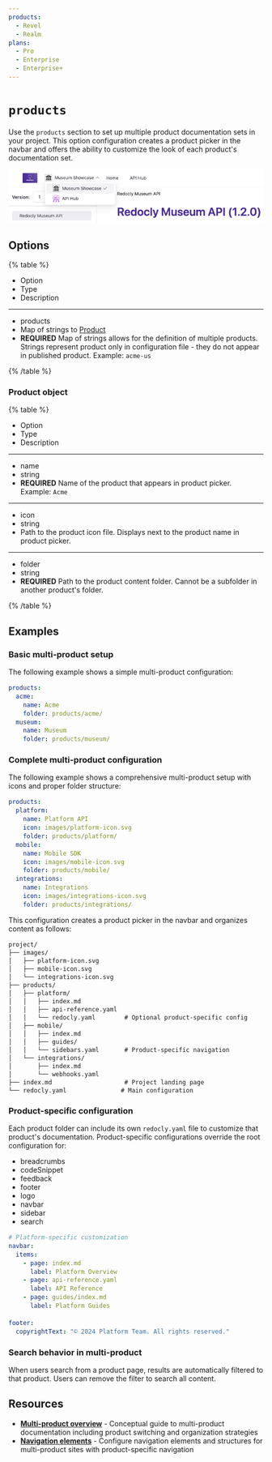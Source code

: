 ```yaml
---
products:
  - Revel
  - Realm
plans:
  - Pro
  - Enterprise
  - Enterprise+
---
```

# `products`

Use the `products` section to set up multiple product documentation sets in your project.
This option configuration creates a product picker in the navbar and offers the ability to customize the look of each product's documentation set.

![Screenshot with product picker in navbar](./images/product-picker.png)

## Options

{% table %}

- Option
- Type
- Description

---

- products
- Map of strings to [Product](#product-object)
- **REQUIRED**
  Map of strings allows for the definition of multiple products.
  Strings represent product only in configuration file - they do not appear in published product.
  Example: `acme-us`

{% /table %}

### Product object

{% table %}

- Option
- Type
- Description

---

- name
- string
- **REQUIRED**
  Name of the product that appears in product picker.
  Example: `Acme`

---

- icon
- string
- Path to the product icon file.
  Displays next to the product name in product picker.

---

- folder
- string
- **REQUIRED**
  Path to the product content folder.
  Cannot be a subfolder in another product's folder.

{% /table %}

## Examples

### Basic multi-product setup

The following example shows a simple multi-product configuration:

```yaml {% title="redocly.yaml" %}
products:
  acme:
    name: Acme
    folder: products/acme/
  museum:
    name: Museum
    folder: products/museum/
```

### Complete multi-product configuration

The following example shows a comprehensive multi-product setup with icons and proper folder structure:

```yaml {% title="redocly.yaml" %}
products:
  platform:
    name: Platform API
    icon: images/platform-icon.svg
    folder: products/platform/
  mobile:
    name: Mobile SDK
    icon: images/mobile-icon.svg
    folder: products/mobile/
  integrations:
    name: Integrations
    icon: images/integrations-icon.svg
    folder: products/integrations/
```

This configuration creates a product picker in the navbar and organizes content as follows:

```treeview
project/
├── images/
│   ├── platform-icon.svg
│   ├── mobile-icon.svg
│   └── integrations-icon.svg
├── products/
│   ├── platform/
│   │   ├── index.md
│   │   ├── api-reference.yaml
│   │   └── redocly.yaml        # Optional product-specific config
│   ├── mobile/
│   │   ├── index.md
│   │   ├── guides/
│   │   └── sidebars.yaml       # Product-specific navigation
│   └── integrations/
│       ├── index.md
│       └── webhooks.yaml
├── index.md                    # Project landing page
└── redocly.yaml               # Main configuration
```

### Product-specific configuration

Each product folder can include its own `redocly.yaml` file to customize that product's documentation. Product-specific configurations override the root configuration for:

- breadcrumbs
- codeSnippet
- feedback
- footer
- logo
- navbar
- sidebar
- search

```yaml {% title="products/platform/redocly.yaml" %}
# Platform-specific customization
navbar:
  items:
    - page: index.md
      label: Platform Overview
    - page: api-reference.yaml
      label: API Reference
    - page: guides/index.md
      label: Platform Guides

footer:
  copyrightText: "© 2024 Platform Team. All rights reserved."
```

### Search behavior in multi-product

When users search from a product page, results are automatically filtered to that product.
Users can remove the filter to search all content.

## Resources

- **[Multi-product overview](../navigation/multi-product.md)** - Conceptual guide to multi-product documentation including product switching and organization strategies
- **[Navigation elements](../navigation/index.md)** - Configure navigation elements and structures for multi-product sites with product-specific navigation

